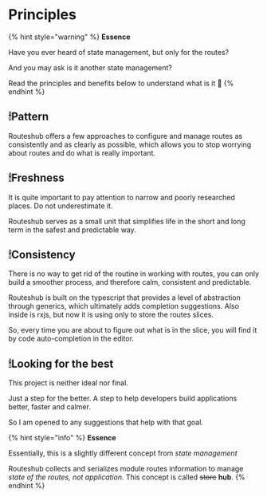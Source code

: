 # Principles

{% hint style="warning" %}
 **Essence**

Have you ever heard of state management, but only for the routes? 

And you may ask is it another state management?

Read the principles and benefits below to understand what is it 👀 
{% endhint %}

## 🕯Pattern

Routeshub offers a few approaches to configure and manage routes as consistently and as clearly as possible, which allows you to stop worrying about routes and do what is really important.

## 🕯Freshness 

It is quite important to pay attention to narrow and poorly researched places. Do not underestimate it.

Routeshub serves as a small unit that simplifies life in the short and long term in the safest and predictable way.

## 🕯Consistency

There is no way to get rid of the routine in working with routes, you can only build a smoother process, and therefore calm, consistent and predictable.

Routeshub is built on the typescript that provides a level of abstraction through generics, which ultimately adds completion suggestions. Also inside is rxjs, but now it is using only to store the routes slices.

So, every time you are about to figure out what is in the slice, you will find it by code auto-completion in the editor.

## 🕯Looking for the best

This project is neither ideal nor final. 

Just a step for the better. A step to help developers build applications better, faster and calmer. 

So I am opened to any suggestions that help with that goal.

{% hint style="info" %}
 **Essence**

Essentially, this is a slightly different concept from _state management_

Routeshub collects and serializes module routes information to manage _state of the routes, not application._ This concept is called ~~store~~ **hub**.
{% endhint %}

